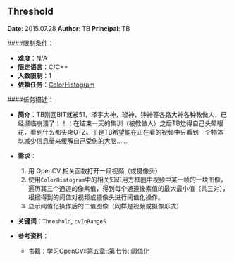 Threshold
---

**Date**: 2015.07.28
**Author**: TB
**Principal**: TB

####限制条件：

 - **难度**：N/A
 - **限定语言**：C/C++
 - **人数限制**：1
 - **依赖任务**：[ColorHistogram](ColorHistogram.md)

####任务描述：

 - **简介**：TB刚回BIT就被51，泽宇大神，璨神，铮神等各路大神各种教做人，已经濒临崩溃了！！！在结束一天的集训（被教做人）之后TB觉得自己头晕眼花，看到什么都头疼OTZ。于是TB希望能在正在看的视频中只看到一个物体以减少信息量来缓解自己受伤的大脑……
 
 - **需求**：
    1. 用 OpenCV 相关函数打开一段视频（或摄像头）
    2. 使用`ColorHistogram`中的相关知识用方框圈中视频中某一帧的一块图像，遍历其三个通道的像素值，得到每个通道像素值的最大最小值（共三对），根据得到的阈值对视频或摄像头进行阈值化操作。
    3. 显示阈值化操作后的二值图像（同样是视频或摄像形式）

 - **关键词**：`Threshold`, `cvInRangeS`
 - **参考资料**：
	- 书籍：学习OpenCV::第五章::第七节::阈值化
